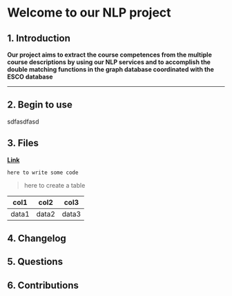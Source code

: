 # Welcome to our NLP project

## 1. Introduction
**Our project aims to extract the course competences from the multiple course descriptions by using our NLP services and to accomplish the double matching functions in the graph database coordinated with the ESCO database**

***
## 2. Begin to use

sdfasdfasd

## 3. Files

**[Link](https://github.com/ty-Cao/project_awt)**

``here to write some code``

>here to create a table

|  col1| col2 | col3|
|--|---|-|
| data1 |data2  |data3|



## 4. Changelog

## 5. Questions

## 6. Contributions
 

